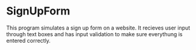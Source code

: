 # SignUpForm

This program simulates a sign up form on a website. It recieves user input through text boxes and has input validation to make sure everythung is entered correctly.
